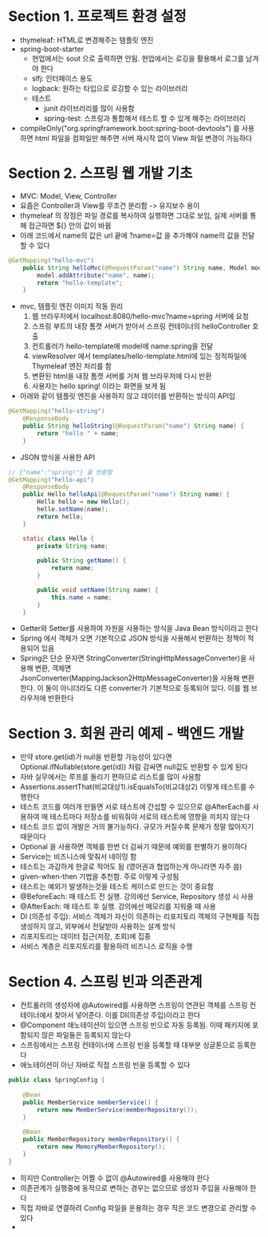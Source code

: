 # Section 1. 프로젝트 환경 설정
* thymeleaf: HTML로 변경해주는 템플릿 엔진
* spring-boot-starter
  * 현업에서는 sout 으로 출력하면 안됨. 현업에서는 로깅을 활용해서 로그를 남겨야 한다 
  * slfj: 인터페이스 용도
  * logback: 원하는 타입으로 로깅할 수 있는 라이브러리
  * 테스트
    * junit 라이브러리를 많이 사용함
    * spring-test: 스프링과 통합해서 테스트 할 수 있게 해주는 라이브러리
* compileOnly("org.springframework.boot:spring-boot-devtools") 를 사용하면 html 파일을 컴파일만 해주면 서버 재시작 없이 View 파일 변경이 가능하다

# Section 2. 스프링 웹 개발 기초
* MVC: Model, View, Controller
* 요즘은 Controller과 View를 무조건 분리함 -> 유지보수 용이
* thymeleaf 의 장점은 파일 경로를 복사하여 실행하면 그대로 보임, 실제 서버를 통해 접근하면 ${} 안의 값이 바뀜
* 아래 코드에서 name의 값은 url 끝에 ?name=값 을 추가해야 name의 값을 전달할 수 있다
```java
@GetMapping("hello-mvc")
    public String helloMvc(@RequestParam("name") String name, Model model) {
        model.addAttribute("name", name);
        return "hello-template";
    }
```
* mvc, 템플릿 엔진 이미지 작동 원리
  1. 웹 브라우저에서 localhost:8080/hello-mvc?name=spring 서버에 요청
  2. 스프링 부트의 내장 톰캣 서버가 받아서 스프링 컨테이너의 helloController 호출 
  3. 컨트롤러가 hello-template에 model에 name:spring을 전달
  4. viewResolver 에서 templates/hello-template.html에 있는 정적파일에 Thymeleaf 엔진 처리를 함
  5. 변환된 html을 내장 톰캣 서버를 거쳐 웹 브라우저에 다시 반환
  6. 사용자는 hello spring! 이라는 화면을 보게 됨
* 아래와 같이 템플릿 엔진을 사용하지 않고 데이터를 반환하는 방식이 API임
```java
@GetMapping("hello-string")
    @ResponseBody
    public String helloString(@RequestParam("name") String name) {
        return "hello " + name; 
    }
```
* JSON 방식을 사용한 API
```java
// {"name":"spring!"} 을 반환함
@GetMapping("hello-api")
    @ResponseBody
    public Hello helloApi(@RequestParam("name") String name) {
        Hello hello = new Hello();
        hello.setName(name);
        return hello;
    }

    static class Hello {
        private String name;
        
        public String getName() {
            return name;
        }

        public void setName(String name) {
            this.name = name;
        }
    }
```
* Getter와 Setter를 사용하여 자원을 사용하는 방식을 Java Bean 방식이라고 한다
* Spring 에서 객체가 오면 기본적으로 JSON 방식을 사용해서 반환하는 정책이 적용되어 있음
* Spring은 단순 문자면 StringConverter(StringHttpMessageConverter)을 사용해 변환, 객체면 JsonConverter(MappingJackson2HttpMessageConverter)을 사용해 변환한다. 이 둘이 아니더라도 다른 converter가 기본적으로 등록되어 있다. 이를 웹 브라우저에 반환한다

# Section 3. 회원 관리 예제 - 백엔드 개발 
* 만약 store.get(id)가 null을 반환할 가능성이 있다면 Optional.ifNullable(store.get(id)) 처럼 감싸면 null값도 반환할 수 있게 된다
* 자바 실무에서는 루프를 돌리기 편하므로 리스트를 많이 사용함
* Assertions.assertThat(비교대상1).isEqualsTo(비교대상2) 이렇게 테스트를 수행한다
* 테스트 코드를 여러개 만들면 서로 테스트에 간섭할 수 있으므로 @AfterEach를 사용하여 매 테스트마다 저장소를 비워줘야 서로의 테스트에 영향을 끼치지 않는다
* 테스트 코드 없이 개발은 거의 불가능하다. 규모가 커질수록 문제가 정말 많아지기 때문이다
* Optional 을 사용하면 객체를 한번 더 감싸기 때문에 예외를 판별하기 용이하다
* Service는 비즈니스에 맞춰서 네이밍 함
* 테스트는 과감하게 한글로 적어도 됨 (영어권과 협업하는게 아니라면 자주 씀)
* given-when-then 기법을 추천함. 주로 이렇게 구성됨
* 테스트는 예외가 발생하는것을 테스트 케이스로 만드는 것이 중요함
* @BeforeEach: 매 테스트 전 실행. 강의에선 Service, Repository 생성 시 사용
* @AfterEach: 매 테스트 후 실행. 강의에선 메모리를 지워줄 때 사용
* DI (의존성 주입): 서비스 객체가 자신이 의존하는 리포지토리 객체의 구현체를 직접 생성하지 않고, 외부에서 전달받아 사용하는 설계 방식
* 리포지토리는 데이터 접근(저장, 조회)에 집중
* 서비스 계층은 리포지토리를 활용하려 비즈니스 로직을 수행

# Section 4. 스프링 빈과 의존관계
* 컨트롤러의 생성자에 @Autowired를 사용하면 스프링이 연관된 객체를 스프링 컨테이너에서 찾아서 넣어준다. 이를 DI(의존성 주입)이라고 한다
* @Component 애노테이션이 있으면 스프링 빈으로 자동 등록됨. 이때 패키지에 포함되지 않은 파일들은 등록되지 않는다
* 스프링에서는 스프링 컨테이너에 스프링 빈을 등록할 때 대부분 싱글톤으로 등록한다
* 애노테이션이 아닌 자바로 직접 스프링 빈을 등록할 수 있다
```java
public class SpringConfig {
    
    @Bean
    public MemberService memberService() {
        return new MemberService(memberRepository());
    }
    
    @Bean
    public MemberRepository memberRepository() {
        return new MemoryMemberRepository();
    }
}
```
* 하지만 Controller는 어쩔 수 없이 @Autowired를 사용해야 한다
* 의존관계가 실행중에 동적으로 변하는 경우는 없으므로 생성자 주입을 사용해야 한다
* 직접 자바로 연결하려 Config 파일을 운용하는 경우 적은 코드 변경으로 관리할 수 있다
* 